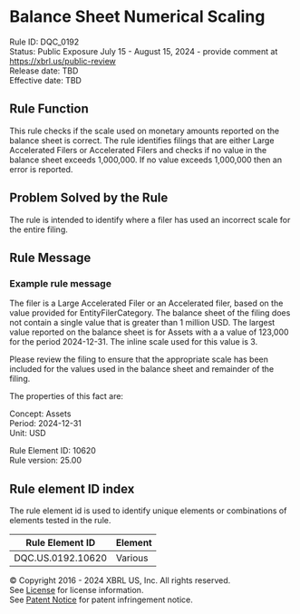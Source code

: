 # Balance Sheet Numerical Scaling
Rule ID: DQC_0192  
Status: Public Exposure July 15 - August 15, 2024 - provide comment at https://xbrl.us/public-review  
Release date: TBD  
Effective date: TBD  
  
## Rule Function
This rule checks if the scale used on monetary amounts reported on the balance sheet is correct.  The rule identifies filings that are either Large Accelerated Filers or Accelerated Filers and checks if no value in the balance sheet exceeds 1,000,000. If no value exceeds 1,000,000 then an error is reported.

## Problem Solved by the Rule
The rule is intended to identify where a filer has used an incorrect scale for the entire filing.
## Rule Message
### Example rule message 
The filer is a Large Accelerated Filer or an Accelerated filer, based on the value provided for EntityFilerCategory.  The balance sheet of the filing does not contain a single value that is greater than 1 million USD.  The largest value reported on the balance sheet is for Assets with a a value of 123,000 for the period 2024-12-31. The inline scale used for this value is 3.

Please review the filing to ensure that the appropriate scale has been included for the values used in the balance sheet and remainder of the filing.

The properties of this fact are:  

Concept: Assets  
Period: 2024-12-31  
Unit: USD  

Rule Element ID: 10620  
Rule version: 25.00  

## Rule element ID index  
The rule element id is used to identify unique elements or combinations of elements tested in the rule.

|Rule Element ID|Element|
|--- |--- |
| DQC.US.0192.10620 |Various|


© Copyright 2016 - 2024 XBRL US, Inc. All rights reserved.   
See [License](https://xbrl.us/dqc-license) for license information.  
See [Patent Notice](https://xbrl.us/dqc-patent) for patent infringement notice.  
